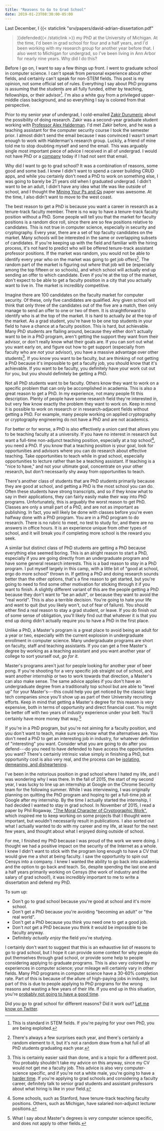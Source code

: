 ```yaml
---
title: "Reasons to Go to Grad School"
date: 2019-01-23T08:30:00-05:00
---
```


Last December, I {{< staticlink "srv/papers/david-adrian-dissertation.pdf"
>}}defended{{< /staticlink >}} my PhD at the University of Michigan. At the
time, I'd been in grad school for four and a half years, and I'd been working
with my research group for another year before that. I also went to
Michigan for undergrad, so I've been living in Ann Arbor for nearly nine
years. Why did I do this?

Before I go on, I want to say a few things up front. I went to graduate
school in computer science. I can't speak from personal experience about
other fields, and certainly can't speak for non-STEM fields. This post is my
opinion, not some official set of rules. Everything I say about PhD programs
is assuming that the students are all fully funded, either by teaching,
fellowships, or their advisor[^4]. I'm also a white guy from a privileged
upper-middle class background, and so everything I say is colored from that
perspective.

Prior to my senior year of undergrad, I cold-emailed [Zakir Durumeric][zakir]
about the possibility of doing research. Zakir was a second-year
graduate student working with [Professor Alex Halderman][jhalderm]. I'd met Zakir
before, and he was a teaching assistant for the computer security course I
took the semester prior. I almost didn't send the email because I was
convinced I wasn't smart enough to work with Halderman's research group.
Luckily, a friend of mine told me to stop doubting myself and send the email.
This was arguably single most important piece of advice I received in all of
undergrad. I would not have PhD or a [company][censys] today if I had not sent that
email.

Why did I want to go to grad school? It was a combination of reasons, some
good and some bad. I knew I didn't want to spend a career building CRUD apps,
and while you certainly don't need a PhD to work on something else, I was
going to barely be 21 years old when I graduated undergrad. I didn't want to
be an adult, I didn't have any idea what life was like outside of school, and I
thought the [Mining Your Ps and Qs][psqs] paper was awesome. At the time, I
also didn't want to move to the west coast.

The best reason to get a PhD is because you want a career in research as a
tenure-track faculty member. There is no way to have a tenure-track faculty
position without a PhD. Some people will tell you that the market for faculty
positions is a random dice roll, since there are so few positions relative to
candidates. This is not true in computer science, especially in
security and cryptography. Every year, there are a set of top faculty
candidates on the market. Many schools will be interested in the same or
overlapping subsets of candidates. If you're keeping up with the field and
familiar with the hiring process, it's not hard to predict who will be
offered tenure-track assistant professor positions. If the market was random,
you would not be able to identify every year who on the market was going to
get job offers[^5]. The random part of the market is figuring out _where_
that job will be (especially among the top fifteen or so schools), and which
school will actually end up sending an offer to which candidate. Even if
you're at the top of the market, don't expect to be able to get a faculty
position in a city that you actually want to live in. The market is
incredibly competitive.

Imagine there are 100 candidates on the faculty market for computer security.
Of these, only five candidates are qualified. Any given school will think
that only three of the candidates out of the five are a match, then only
manage to send an offer to one or two of them. It is straightforward to
identify who is at the top of the market. It is hard to actually _be_ at the
top of the market. As a grad student, you're have to be one top students in
your field to have a chance at a faculty position. This is hard, but
achievable. Many PhD students are flailing around, because they either don't
actually want to be in a PhD program, aren't getting the support they want
from their advisor, or don't really know what their goals are. If you can
sort out what you want early on, and figure out how to get support
(especially from faculty who are _not_ your advisor), you have a massive
advantage over other students[^1]. If you know you want to be faculty, but
are thinking of not getting a PhD because it's impossible to get a faculty
job, you should know that it's achievable. If you want to be faculty, you
definitely have your work cut out for you, but you should definitely be
getting a PhD.

Not all PhD students want to be faculty. Others know they want to
work on a specific problem that can only be accomplished in academia. This is
also a great reason to get a PhD. In my experience, not many people fit this
description. Plenty of people have some research field they're interested in,
but very few know exactly the problem they want to work on. Keep in mind it
is possible to work on research or in research-adjacent fields without
getting a PhD. For example, many people working on applied cryptography or
cryptography engineering do not have a PhD and are not academics.

For better or for worse, a PhD is also effectively a union card that allows
you to be teaching faculty at a university. If you have no interest in
research but want a full-time non-adjunct teaching position, especially at a
top school[^2], you need a PhD. If you know that a teaching position is your
goal, look for opportunities and advisors where you can do research about
effective teaching. Take opportunities to teach while in grad school,
especially opportunities to lecture rather than be a teaching assistant. If
teaching is a "nice to have," and not your ultimate goal, concentrate on your
other research, but don't necessarily shy away from opportunities to teach.

There's another class of students that are PhD students primarily because
they are good at school, and getting a PhD is the most school you can do.
Often these students have strong transcripts, and so if they know what
to say in their applications, they can fairly easily make their way into PhD
programs. Unfortunately, this is arguably the worst reason to get PhD.
Classes are only a small part of a PhD, and are not as important as
publishing. In fact, you will likely be done with classes before you're even
halfway done with a PhD program. You are in a PhD program to do research.
There is no rubric to meet, no test to study for, and there are no answers in
office hours. It is an experience unique from other types of school, and it
will break you if completing more school is the reward you seek.

A similar but distinct class of PhD students are getting a PhD because
everything else seemed boring. This is an alright reason to start a PhD,
especially if you are going directly from an undergraduate program and have
some general research interests. This is a bad reason to _stay_ in a PhD
program. I put myself largely in this camp, with a little bit of "good at
school, ergo do more school" thrown in. If getting a PhD and doing research
sounds better than the other options, that's a fine reason to get started,
but you're going to need to find some other motivation for sticking through
it if you want to finish. A slightly different variant of this are the people
getting a PhD because they don't want to "be an adult", or because they want
to avoid the "real world". This is also a terrible decision. You're going to
hate your life and want to quit (but you likely won't, out of fear of
failure). You should either find a real reason to stay a grad student, or
leave. If you do finish out of some sense of obligation, you'll likely find
out that whatever it is that you end up doing didn't actually require you to
have a PhD in the first place.

Unlike a PhD, a Master's program is a great place to avoid being an adult for
a year or two, especially with the current explosion in undergraduate
enrollment in computer science. Many undergraduate programs are short on
faculty, staff and teaching assistants. If you can get a free Master's degree
by working as a teaching assistant and you want another year of college to
sort yourself out, _go for it_.

Master's programs aren't just for people looking for another year of beer
pong. If you're shooting for a very specific job straight out of school, and
want another internship or two to work towards that direction, a Master's can
also make sense. The same advice applies if you don't have an undergraduate degree from a
traditionally top school but are able to "level up" for your Master's---this
could help you get noticed by the classic large tech companies since you'll
show up as part of their University recruiting efforts. Keep in mind that getting
a Master's degree for this reason is very expensive, both in terms of
opportunity and direct financial cost. You might be better off with two years
of industry experience under your belt. You'll certainly have more money that
way.[^3]

If you're in a PhD program, but you're not aiming for a faculty position, and
you don't want to teach, make sure you know what the alternatives are. You
don't need a PhD to get an interesting job in industry, for whatever
definition of "interesting" you want. Consider what you are going to do after
you defend---do you need to have defended to have access the opportunities
you want? There's certainly intrinsic value simply in finishing a PhD, but
opportunity cost is also very real, and the process can be [isolating,
demeaning, and disheartening][gradschoolmentalhealth].

I've been in the notorious position in grad school where I hated my life, and
I was wondering why I was there. In the fall of 2015, the start of my second
year, I was lucky to line up an internship at Google on the Chrome Security
team for the following summer. While I was interviewing, I was originally
planning on quitting the PhD program and hoping to get a full-time job at
Google after my internship. By the time I actually started the internship, I
had decided I wanted to stay in grad school. In November of 2015, I read a
paper by Phil Rogaway, ["The Moral Character of Cryptographic
Work"][moralcrypto], which inspired me to keep working on some projects that
I thought were important, but wouldn't necessarily result in publications. I
also sorted out what I actually wanted to do with my career and my life, at
least for the next few years, and thought about what I enjoyed doing outside
of school.

For me, I finished my PhD because I was proud of the work we were doing. I
thought we had a positive impact on the security of the Internet as a whole.
I knew I didn't want to stick with the program long enough to have a CV that
would give me a shot at being faculty. I saw the opportunity to spin out
Censys into a company. I knew I wanted the ability to go back into academia
and the option to go back and teach. So, despite spending the last one and a
half years primarily working on Censys (the work of industry and the salary
of grad school!), it was incredibly important to me to write a dissertation
and defend my PhD.

To sum up:

- Don't go to grad school because you're good at school and it's more school.
- Don't get a PhD because you're avoiding "becoming an adult" or "the real world".
- Don't get a PhD because you think you need one to get a good job.
- Don't _not_ get a PhD because you think it would be impossible to be faculty anyway.
- Definitely _actually enjoy_ the field you're studying.

I certainly don't want to suggest that this is an exhaustive list of reasons
to go to grad school, but I hope it can provide some context for why people
do put themselves through grad school, or provide some help to people
considering applying to graduate programs. This is also very colored by my
experiences in computer science; your mileage will certainly vary in other
fields. Many PhD programs in computer science have a 30-60% completion rate.
Part of this is because of the allure of high-paying jobs in industry, but
part of this is due to people applying to PhD programs for the wrong reasons
and wasting a few years of their life. If you end up in this situation,
you're [probably not going to have a good time][quitting].

Did you go to grad school for different reasons? Did it work out? [Let me
know on Twitter][davidcadrian].

[censys]: https://censys.io
[davidcadrian]: https://twitter.com/davidcadrian
[gradschoolmentalhealth]: https://www.theatlantic.com/education/archive/2018/11/anxiety-depression-mental-health-graduate-school/576769
[jhalderm]: https://jhalderm.com
[moralcrypto]: http://web.cs.ucdavis.edu/~rogaway/papers/moral-fn.pdf
[quitting]: https://www.theatlantic.com/education/archive/2016/07/why-do-so-many-graduate-students-quit/490094/
[sexism]: https://www.theatlantic.com/science/archive/2016/07/how-women-are-harassed-out-of-science/492521/
[psqs]: https://factorable.net
[zakir]: https://zakird.com

[^1]: This is certainly easier said than done, and is a topic for a different post. You probably shouldn't take my advice on this anyway, since my CV would not get me a faculty job. This advice is also very computer-science specific, and if you're not a white male, you're going to have a [harder time][sexism]. If you're applying to grad schools and considering a faculty career, definitely talk to senior grad students and assistant professors about what hiring is like in your field.
[^2]: Some schools, such as Stanford, have tenure-track teaching faculty positions. Others, such as Michigan, have salaried non-adjunct lecturer positions.
[^4]: This is standard in STEM fields. If you're paying for your own PhD, you are being exploited.
[^3]: What I say about Master's degrees is _very_ computer science specific, and does not apply to other fields.
[^5]: There's always a few surprises each year, and there's certainly a random element to it, but it's not a random draw from a hat full of all PhD students graduating each year.
